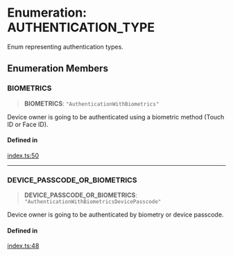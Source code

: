 # Enumeration: AUTHENTICATION\_TYPE

Enum representing authentication types.

## Enumeration Members

### BIOMETRICS

> **BIOMETRICS**: `"AuthenticationWithBiometrics"`

Device owner is going to be authenticated using a biometric method (Touch ID or Face ID).

#### Defined in

[index.ts:50](https://github.com/oblador/react-native-keychain/blob/4b13041ddd9b9f04560f91e6ce20080796c9fffb/src/index.ts#L50)

***

### DEVICE\_PASSCODE\_OR\_BIOMETRICS

> **DEVICE\_PASSCODE\_OR\_BIOMETRICS**: `"AuthenticationWithBiometricsDevicePasscode"`

Device owner is going to be authenticated by biometry or device passcode.

#### Defined in

[index.ts:48](https://github.com/oblador/react-native-keychain/blob/4b13041ddd9b9f04560f91e6ce20080796c9fffb/src/index.ts#L48)
